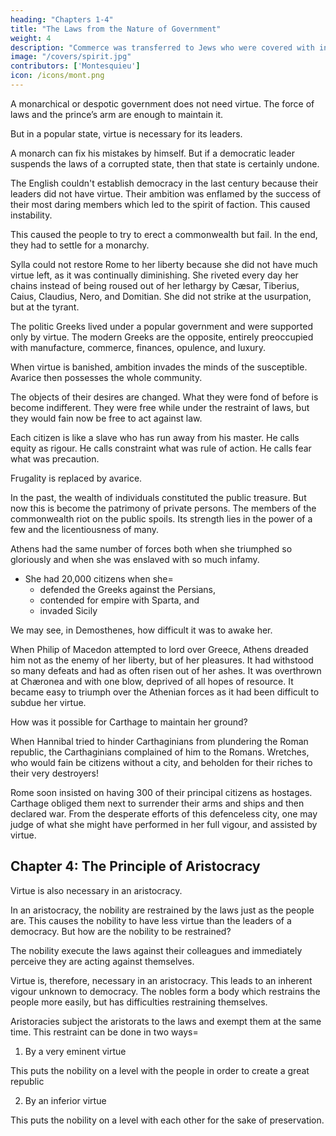 ```yaml
---
heading: "Chapters 1-4"
title: "The Laws from the Nature of Government"
weight: 4
description: "Commerce was transferred to Jews who were covered with infamy."
image: "/covers/spirit.jpg"
contributors: ['Montesquieu']
icon: /icons/mont.png
---
```




<!-- heading=  "Chapter 1-4=  The Principles of government. The Principles of Democracy and Aristocracy" -->


A monarchical or despotic government does not need virtue. The force of laws and the prince’s arm are enough to maintain it. 

But in a popular state, virtue is necessary for its leaders. <!-- This is confirmed unanimously by historians and is extremely agreeable to the nature of things. --> 

<!-- A leader of a popular government needs virtue more than a monarch who can execute the laws by himself.  -->

A monarch can fix his mistakes by himself. But if a democratic leader <!-- of a corrupted popular government --> suspends the laws of a corrupted state, then that state is certainly undone.

The English couldn't establish democracy in the last century because their leaders did not have virtue. Their ambition was enflamed by the success of their most daring members which led to the spirit of faction. This caused instability. 

This caused the people to try to erect a commonwealth but fail. In the end, they <!-- the government to continually change. The people, amazed at so many revolutions, in vain attempted to . When the country had undergone the most violent shocks, they --> had to settle for a monarchy. <!-- the very government which they had so wantonly proscribed. -->

Sylla could not restore Rome to her liberty because she did not have much virtue left, as it was <!-- . , but it was not capable. She had only the feeble remains of virtue, which were --> continually diminishing. She riveted every day her chains instead of being roused out of her lethargy by Cæsar, Tiberius, Caius, Claudius, Nero, and Domitian. She did not strike at the usurpation, but at the tyrant.

The politic Greeks lived under a popular government and were supported only by virtue. The modern Greeks are the opposite,  entirely preoccupied with manufacture, commerce, finances, opulence, and luxury.

When virtue is banished, ambition invades the minds of the susceptible. Avarice then possesses the whole community. 

The objects of their desires are changed. What they were fond of before is become indifferent. They were free while under the restraint of laws, but they would fain now be free to act against law. 

Each citizen is like a slave who has run away from his master. He calls equity as rigour. He calls constraint what was rule of action. He calls fear what was precaution.
    
Frugality is replaced by avarice.

In the past, the wealth of individuals constituted the public treasure. But now this is become the patrimony of private persons. The members of the commonwealth riot on the public spoils. Its strength lies in the power of a few and the licentiousness of many.

Athens had the same number of forces both when she triumphed so gloriously and when she was enslaved with so much infamy.
- She had 20,000 citizens when she= 
  - defended the Greeks against the Persians,
  - contended for empire with Sparta, and 
  - invaded Sicily
<!--     She had 20,000 when Demetrius Phalereus numbered them*, as slaves are told by the head in a market-place. -->

We may see, in Demosthenes, how difficult it was to awake her. 

When Philip of Macedon attempted to lord over Greece, Athens dreaded him not as the enemy of her liberty, but of her pleasures. It had withstood so many defeats and had as often risen out of her ashes. It was overthrown at Chæronea and with one blow, deprived of all hopes of resource. It became easy to triumph over the Athenian forces as it had been difficult to subdue her virtue.

How was it possible for Carthage to maintain her ground?

When Hannibal tried to hinder Carthaginians from plundering the Roman republic, the Carthaginians complained of him to the Romans.  Wretches, who would fain be citizens without a city, and beholden for their riches to their very destroyers!

Rome soon insisted on having 300 of their principal citizens as hostages. Carthage obliged them next to surrender their arms and ships and then declared war. From the desperate efforts of this defenceless city, one may judge of what she might have performed in her full vigour, and assisted by virtue.



## Chapter 4: The Principle of Aristocracy

Virtue is also necessary in an aristocracy.

<!--     True it is, that, in the latter, it is not so absolutely requisite. -->

In an aristocracy, the nobility are restrained by the laws just as the people are. <!--  with regard to a monarch, are restrained by their laws=   --> This causes the nobility to have less virtue than the leaders of a democracy. But how are the nobility to be restrained? 

The nobility execute the laws against their colleagues and immediately perceive they are acting against themselves. 

Virtue is, therefore, necessary in an aristocracy. This leads to <!--   from the very nature of the constitution. aristocratical government has --> an inherent vigour unknown to democracy. The nobles form a body which restrains the people more easily, but has difficulties restraining themselves.

<!--  , who, by their prerogative, and for their own particular interest, ; 
it is sufficient, that there are laws in being, to see them executed., easy as it may be for the body of the nobles to restrain the people, it is difficult to   -->

Aristoracies subject the aristorats to the laws and exempt them at the same time. This restraint can be done in two ways= 

1. By a very eminent virtue

This puts the nobility on a level with the people in order to create a great republic

2. By an inferior virtue

This puts the nobility on a level with each other for the sake of preservation. 

<!-- Such is the nature of this constitution, that it seems to subject the very same persons to the power of the laws, and, at the same time, to exempt them,  -->

<!-- such a body as this can restrain itself only two ways; either , which puts , and may be the means of forming a great republic; or by an , which puts them, at least, upon a level with one another;  -->

<!-- and on this their preservation depends.is, therefore, the very soul of this government; a moderation, I mean, founded on virtue, not that which proceeds from indolence and pusillanimity.
 -->